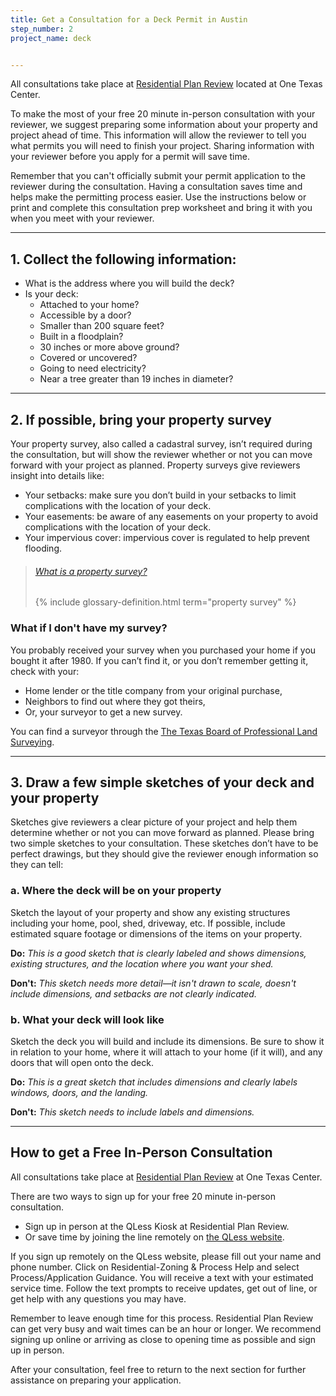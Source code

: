 ```yaml
---
title: Get a Consultation for a Deck Permit in Austin
step_number: 2
project_name: deck


---
```



All consultations take place at [Residential Plan Review](/contact/#residential-plan-review)&nbsp;located at One Texas Center.

To make the most of your free 20 minute in-person consultation with your reviewer, we suggest preparing some information about your property and project ahead of time. This information will allow the reviewer to tell you what permits you will need to finish your project. Sharing information with your reviewer before you apply for a permit will save time.

Remember that you can't officially submit your permit application to the reviewer during the consultation. Having a consultation saves time and helps make the permitting process easier. Use the instructions below or print and complete this consultation prep worksheet and bring it with you when you meet with your reviewer.

---

## 1. Collect the following information:

* What is the address where you will build the deck?
* Is your deck:
  * Attached to your home?
  * Accessible by a door?
  * Smaller than 200 square feet?
  * Built in a floodplain?
  * 30 inches or more above ground?
  * Covered or uncovered?
  * Going to need electricity?
  * Near a tree greater than 19 inches in diameter?

---

## 2. If possible, bring your property survey

Your property survey, also called a cadastral survey, isn’t required during the consultation, but will show the reviewer whether or not you can move forward with your project as planned. Property surveys give reviewers insight into details like:

* Your setbacks: make sure you don’t build in your setbacks to limit complications with the location of your deck.
* Your easements: be aware of any easements on your property to avoid complications with the location of your deck.
* Your impervious cover: impervious cover is regulated to help prevent flooding.

> ###### [What is a property survey?](/residential-toolkit/glossary/property-survey)
>
> {% include glossary-definition.html term="property survey" %}

### What if I don't have my survey?

You probably received your survey when you purchased your home if you bought it after 1980. If you can’t find it, or you don’t remember getting it, check with your:

* Home lender or the title company from your original purchase,
* Neighbors to find out where they got theirs,
* Or, your surveyor to get a new survey.

You can find a surveyor through the [The Texas Board of Professional Land Surveying](http://txls.texas.gov/education/).

---

## 3. Draw a few simple sketches of your deck and your property

Sketches give reviewers a clear picture of your project and help them determine whether or not you can move forward as planned. Please bring two simple sketches to your consultation. These sketches don’t have to be perfect drawings, but they should give the reviewer enough information so they can tell:

### a. Where the deck will be on your property

Sketch the layout of your property and show any existing structures including your home, pool, shed, driveway, etc. If possible, include estimated square footage or dimensions of the items on your property.

**Do:** *This is a good sketch that is clearly labeled and shows dimensions, existing structures, and the location where you want your shed.*

**Don't:** *This sketch needs more detail—it isn't drawn to scale, doesn't include dimensions, and setbacks are not clearly indicated.*

### b. What your deck will look like

Sketch the deck you will build and include its dimensions. Be sure to show it in relation to your home, where it will attach to your home (if it will), and any doors that will open onto the deck.

**Do:** *This is a great sketch that includes dimensions and clearly labels windows, doors, and the landing.*


**Don't:** *This sketch needs to include labels and dimensions.*

---

## How to get a Free In-Person Consultation

All consultations take place at [Residential Plan Review](/contact/#residential-plan-review) at One Texas Center.

There are two ways to sign up for your free 20 minute in-person consultation.

* Sign up in person at the QLess Kiosk at Residential Plan Review.&nbsp;
* Or save time by joining the line remotely on [the QLess website](https://kiosk.qless.com/kiosk/app/home/19062?queues=63813,65072,64852,64862,66812).

If you sign up remotely on the QLess website, please fill out your name and phone number. Click on Residential-Zoning & Process Help and select Process/Application Guidance. You will receive a text with your estimated service time. Follow the text prompts to receive updates, get out of line, or get help with any questions you may have.

Remember to leave enough time for this process. Residential Plan Review can get very busy and wait times can be an hour or longer. We recommend signing up online or arriving as close to opening time as possible and sign up in person.

After your consultation, feel free to return to the next section for further assistance on preparing your application.
